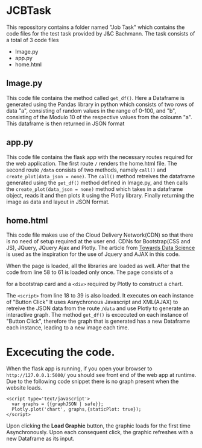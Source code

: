# JCBTask

This repossitory contains a folder named "Job Task" which contains the code files for the test task provided by J&C Bachmann. The task consists of a total of 3 code files

* Image.py
* app.py
* home.html

## Image.py
This code file contains the method called `get_df()`. Here a Dataframe is generated using the Pandas library in python which consists of two rows of data "a", 
consisting of random values in the range of 0-100, and "b", consisting of the Modulo 10 of the respective values from the coloumn "a". This dataframe is then returned in 
JSON format
 
## app.py

This code file contains the flask app with the necessary routes required for the web application. The first route `/` renders the home.html file. 
The second route `/data` consists of two methods, namely `call()` and `create_plot(data_json = none)`. The `call()` method retreives the dataframe generated 
using the `get_df()` method defined in Image.py, and then calls the `create_plot(data_json = none)` method which takes in a dataframe object, reads it and then 
plots it using the Plotly library. Finally returning the image as data and layout in JSON format.

## home.html
This code file makes use of the Cloud Delivery Network(CDN) so that there is no need of setup required at the user end. CDNs for Bootstrap(CSS and JS), JQuery, 
JQuery Ajax and Plotly. The article from [Towards Data Science](https://towardsdatascience.com/an-interactive-web-dashboard-with-plotly-and-flask-c365cdec5e3f) is used
as the inspiration for the use of Jquery and AJAX in this code.

When the page is loaded, all the libraries are loaded as well. After that the code from line 58 to 61 is loaded only once. The page consists of a <div> for a 
bootstrap card and a `<div>` required by Plotly to construct a chart. 

The `<script>` from line 18 to 39 is also loaded. It executes on each instance of "Button Click" It uses Asnychronous Javascript and XML(AJAX) to retreive 
the JSON data from the route `/data` and use Plotly to generate an interactive graph. The method `get_df()` is excecuted on each instance of "Button Click", therefore 
the graph that is generated has a new Dataframe each instance, leading to a new image each time.

# Excecuting the code.

When the flask app is running, if you open your browser to `http://127.0.0.1:5000/` you should see front end of the web app at runtime. Due to the following 
code snippet there is no graph present when the website loads. 
```
<script type='text/javascript'>
  var graphs = {{graphJSON | safe}};
  Plotly.plot('chart', graphs,{staticPlot: true});
</script>
```
Upon clicking the **Load Graphic** button, the graphic loads for the first time Asynchronously.  Upon each consequent click, the graphic refreshes with a new 
Dataframe as its input.


